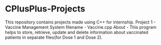 # CPlusPlus-Projects
This repository contains projects made using C++ for internship.
Project 1 - Vaccine Management System
filename - Vaccine.cpp
About - This program helps to store, retrieve, update and delete information about vaccinated patients in separate files(for Dose 1 and Dose 2).
